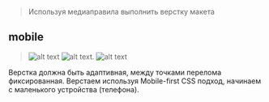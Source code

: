 > Используя медиаправила выполнить верстку макета

## mobile

> ![alt text](https://github.com/Manuilenkoart/readme/raw/master/FE-cource/html-css/img/homework-08-mobile.png)
> ![alt text](https://github.com/Manuilenkoart/readme/raw/master/FE-cource/html-css/img/homework-08-tablet.png).
> ![alt text](https://github.com/Manuilenkoart/readme/raw/master/FE-cource/html-css/img/homework-08-desktop.png)

Верстка должна быть адаптивная, между точками перелома фиксированная.
Верстаем используя Mobile-first CSS подход, начинаем с маленького устройства (телефона).
